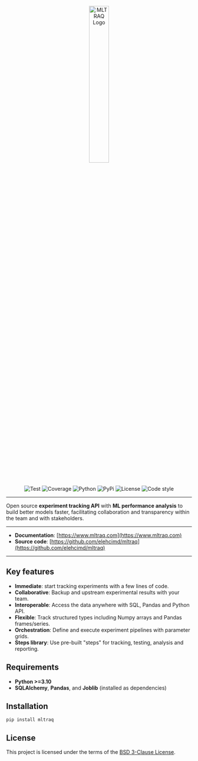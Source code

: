 <p align="center">
<img width="33%" height="33%" src="https://mltraq.com/assets/img/logo-black.svg" alt="MLTRAQ Logo">
</p>

<p align="center">
<img src="https://www.mltraq.com/assets/img/badges/test.svg" alt="Test">
<img src="https://www.mltraq.com/assets/img/badges/coverage.svg" alt="Coverage">
<img src="https://www.mltraq.com/assets/img/badges/python.svg" alt="Python">
<img src="https://www.mltraq.com/assets/img/badges/pypi.svg" alt="PyPi">
<img src="https://www.mltraq.com/assets/img/badges/license.svg" alt="License">
<img src="https://www.mltraq.com/assets/img/badges/code-style.svg" alt="Code style">
</p>

---

Open source **experiment tracking API** with **ML performance analysis** to build better models faster, facilitating collaboration and transparency within the team and with stakeholders.

---

* **Documentation**: [https://www.mltraq.com](https://www.mltraq.com)
* **Source code**: [https://github.com/elehcimd/mltraq](https://github.com/elehcimd/mltraq)

---

## Key features

* **Immediate**: start tracking experiments with a few lines of code.
* **Collaborative**: Backup and upstream experimental results with your team.
* **Interoperable**: Access the data anywhere with SQL, Pandas and Python API.
* **Flexible**: Track structured types including Numpy arrays and Pandas frames/series.
* **Orchestration**: Define and execute experiment pipelines with parameter grids.
* **Steps library**: Use pre-built "steps" for tracking, testing, analysis and reporting.

## Requirements

* **Python >=3.10**
* **SQLAlchemy**, **Pandas**, and **Joblib** (installed as dependencies)

## Installation

```
pip install mltraq
```

## License

This project is licensed under the terms of the [BSD 3-Clause License](https://mltraq.com/license).


